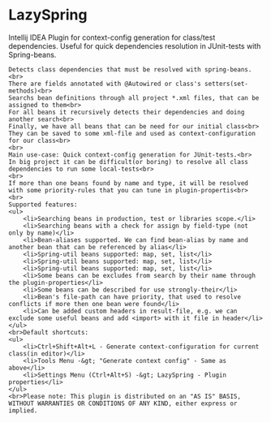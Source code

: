 LazySpring
====

Intellij IDEA Plugin for context-config generation for class/test dependencies.
Useful for quick dependencies resolution in JUnit-tests with Spring-beans.

    Detects class dependencies that must be resolved with spring-beans.<br>
    There are fields annotated with @Autowired or class's setters(set-methods)<br>
    Searchs bean definitions through all project *.xml files, that can be assigned to them<br>
    For all beans it recursively detects their dependencies and doing another search<br>
    Finally, we have all beans that can be need for our initial class<br>
    They can be saved to some xml-file and used as context-configuration for our class<br>
    <br>
    Main use-case: Quick context-config generation for JUnit-tests.<br>
    In big project it can be difficult(or boring) to resolve all class dependencies to run some local-tests<br>
    <br>
    If more than one beans found by name and type, it will be resolved with some priority-rules that you can tune in plugin-propertis<br>
    <br>
    Supported features:
    <ul>
        <li>Searching beans in production, test or libraries scope.</li>
        <li>Searching beans with a check for assign by field-type (not only by name)</li>
        <li>Bean-aliases supported. We can find bean-alias by name and another bean that can be referenced by alias</li>
        <li>Spring-util beans supported: map, set, list</li>
        <li>Spring-util beans supported: map, set, list</li>
        <li>Spring-util beans supported: map, set, list</li>
        <li>Some beans can be excludes from search by their name through the plugin-properties</li>
        <li>Some beans can be described for use strongly-their</li>
        <li>Bean's file-path can have priority, that used to resolve conflicts if more then one bean were found</li>
        <li>Can be added custom headers in result-file, e.g. we can exclude some useful beans and add <import> with it file in header</li>
    </ul>
    <br>Default shortcuts:
    <ul>
        <li>Ctrl+Shift+Alt+L - Generate context-configuration for current class(in editor)</li>
        <li>Tools Menu -&gt; "Generate context config" - Same as above</li>
        <li>Settings Menu (Ctrl+Alt+S) -&gt; LazySpring - Plugin properties</li>
    </ul>
    <br>Please note: This plugin is distributed on an "AS IS" BASIS, WITHOUT WARRANTIES OR CONDITIONS OF ANY KIND, either express or implied.
    
